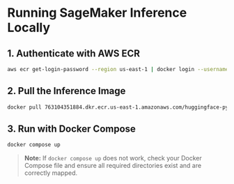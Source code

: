 
# Running SageMaker Inference Locally

## 1. Authenticate with AWS ECR
```sh
aws ecr get-login-password --region us-east-1 | docker login --username AWS --password-stdin 763104351884.dkr.ecr.us-east-1.amazonaws.com
```

## 2. Pull the Inference Image
```sh
docker pull 763104351884.dkr.ecr.us-east-1.amazonaws.com/huggingface-pytorch-inference:1.13.1-transformers4.26.0-cpu-py39-ubuntu20.04
```

## 3. Run with Docker Compose
```sh
docker compose up
```

> **Note:**
> If `docker compose up` does not work, check your Docker Compose file and ensure all required directories exist and are correctly mapped.